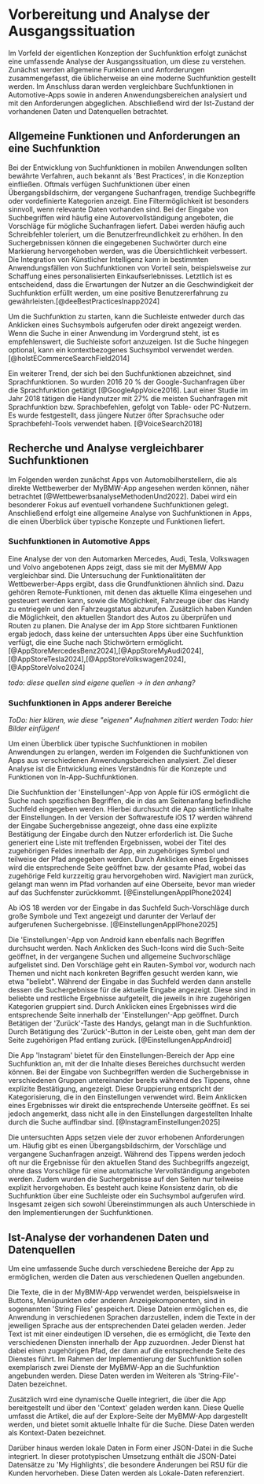 # Vorbereitung und Analyse der Ausgangssituation
 <!-- / Explorative Phase -->

Im Vorfeld der eigentlichen Konzeption der Suchfunktion erfolgt zunächst eine umfassende Analyse der Ausgangssituation, um diese zu verstehen. Zunächst werden allgemeine Funktionen und Anforderungen zusammengefasst, die üblicherweise an eine moderne Suchfunktion gestellt werden. Im Anschluss daran werden vergleichbare Suchfunktionen in Automotive-Apps sowie in anderen Anwendungsbereichen analysiert und mit den Anforderungen abgeglichen. Abschließend wird der Ist-Zustand der vorhandenen Daten und Datenquellen betrachtet.

## Allgemeine Funktionen und Anforderungen an eine Suchfunktion

Bei der Entwicklung von Suchfunktionen in mobilen Anwendungen sollten bewährte Verfahren, auch bekannt als 'Best Practices', in die Konzeption einfließen. Oftmals verfügen Suchfunktionen über einen Übergangsbildschirm, der vergangene Suchanfragen, trendige Suchbegriffe oder vordefinierte Kategorien anzeigt. Eine Filtermöglichkeit ist besonders sinnvoll, wenn relevante Daten vorhanden sind.
Bei der Eingabe von Suchbegriffen wird häufig eine Autovervollständigung angeboten, die Vorschläge für mögliche Suchanfragen liefert. Dabei werden häufig auch Schreibfehler toleriert, um die Benutzerfreundlichkeit zu erhöhen. In den Suchergebnissen können die eingegebenen Suchwörter durch eine Markierung hervorgehoben werden, was die Übersichtlichkeit verbessert.
Die Integration von Künstlicher Intelligenz kann in bestimmten Anwendungsfällen von Suchfunktionen von Vorteil sein, beispielsweise zur Schaffung eines personalisierten Einkaufserlebnisses. Letztlich ist es entscheidend, dass die Erwartungen der Nutzer an die Geschwindigkeit der Suchfunktion erfüllt werden, um eine positive Benutzererfahrung zu gewährleisten.[@deeBestPracticesInapp2024]

<!-- Quelle [@deeBestPracticesInapp2024]:Mobile Suche und Discovery - wie UX
- "Less is more", simples Design für kleinen Bildschirm
- man möchte relevante Inhalte (content) geben, der Nutzer nicht überfordert (overwhelm) oder dazu führt, dass Nutzer die Suche weiter verfeinern müssen
- Im 'Search Transition Screen' Recent searches, Trending, Categories, Instant results, Query suggestions bzw. Autocomplete
- Allgemein: Typo Tolerance
- AI teilweise sinnvoll, z.B. bei Suchfunktion für personalisierte Einkaufs-Experience
- best practices: Erwartungen von Nutzern an Schnelligkeit müssen erfüllt werden, Filter wenn sinnvoll, nach Relevanz sortiert, Suchtext in Ergebnissen mit Highlight/Markierung hervorheben -->

Um die Suchfunktion zu starten, kann die Suchleiste entweder durch das Anklicken eines Suchsymbols aufgerufen oder direkt angezeigt werden. Wenn die Suche in einer Anwendung im Vordergrund steht, ist es empfehlenswert, die Suchleiste sofort anzuzeigen. Ist die Suche hingegen optional, kann ein kontextbezogenes Suchsymbol verwendet werden. [@holstECommerceSearchField2014]

<!-- aus Quelle [holstECommerceSearchField2014]: 
- To a large extent users see the prominence of the search field as an indicator of how strongly the site “recommends” search as a way to find products, versus the alternative of navigating categories via the site menus. If search is relatively crucial, such as in an eCommerce app (studies show that shoppers who start by searching tend to convert better), a search bar is the right choice. If search is more optional, you can tone down its emphasis by substituting a clickable contextual search icon
- During our usability testing the subjects adopted search as their primary product finding strategy much more frequently on sites that had a very prominent search field, while the test sites with a muted search field design saw increased category navigation. -->

Ein weiterer Trend, der sich bei den Suchfunktionen abzeichnet, sind Sprachfunktionen. So wurden 2016 20 % der Google-Suchanfragen über die Sprachfunktion getätigt [@GoogleAppVoice2016]. Laut einer Studie im Jahr 2018 tätigen die Handynutzer mit 27% die meisten Suchanfragen mit Sprachfunktion bzw. Sprachbefehlen, gefolgt von Table- oder PC-Nutzern. Es wurde festgestellt, dass jüngere Nutzer öfter Sprachsuche oder Sprachbefehl-Tools verwendet haben. [@VoiceSearch2018]

## Recherche und Analyse vergleichbarer Suchfunktionen

<!-- Informationen zu, Anforderungsmanagement in [@nunkesserAppEntwicklungFuerMobile2023] (Seite 41) -->

Im Folgenden werden zunächst Apps von Automobilherstellern, die als direkte Wettbewerber der MyBMW-App angesehen werden können, näher betrachtet [@WettbewerbsanalyseMethodenUnd2022]. Dabei wird ein besonderer Fokus auf eventuell vorhandene Suchfunktionen gelegt.
Anschließend erfolgt eine allgemeine Analyse von Suchfunktionen in Apps, die einen Überblick über typische Konzepte und Funktionen liefert.

### Suchfunktionen in Automotive Apps

Eine Analyse der von den Automarken Mercedes, Audi, Tesla, Volkswagen und Volvo angebotenen Apps zeigt, dass sie mit der MyBMW App vergleichbar sind. Die Untersuchung der Funktionalitäten der Wettbewerber-Apps ergibt, dass die Grundfunktionen ähnlich sind. Dazu gehören Remote-Funktionen, mit denen das aktuelle Klima eingesehen und gesteuert werden kann, sowie die Möglichkeit, Fahrzeuge über das Handy zu entriegeln und den Fahrzeugstatus abzurufen. Zusätzlich haben Kunden die Möglichkeit, den aktuellen Standort des Autos zu überprüfen und Routen zu planen. Die Analyse der im App Store sichtbaren Funktionen ergab jedoch, dass keine der untersuchten Apps über eine Suchfunktion verfügt, die eine Suche nach Stichwörtern ermöglicht. [@AppStoreMercedesBenz2024],[@AppStoreMyAudi2024],[@AppStoreTesla2024],[@AppStoreVolkswagen2024],[@AppStoreVolvo2024]

*todo: diese quellen sind eigene quellen -> in den anhang?*

<!-- Info: das sind Wettbewerber

Quellen: [@AppStoreMercedesBenz2024],[@AppStoreMyAudi2024],[@AppStoreTesla2024],[@AppStoreVolkswagen2024],[@AppStoreVolvo2024]

- Betrachtete Automobilhersteller-Apps: myAudi, Volvo Cars, MercedesMe, Volkswagen, Tesla
- alle haben ähnliche Funktionen wie My BMW App:
    - Remote Funktionen: Klima einsehen und steuern, Fahrzeug entriegeln etc.
    - Fahrzeugstatus abrufen: Reifendruck, Reichweite etc.
    - Routen planen, Standort einsehen
    - aber: keine der Apps hat Funktion, mit der die App nach Stichwörtern durchsucht werden kann -->

### Suchfunktionen in Apps anderer Bereiche

*ToDo: hier klären, wie diese "eigenen" Aufnahmen zitiert werden*
*Todo: hier Bilder einfügen!*

Um einen Überblick über typische Suchfunktionen in mobilen Anwendungen zu erlangen, werden im Folgenden die Suchfunktionen von Apps aus verschiedenen Anwendungsbereichen analysiert. Ziel dieser Analyse ist die Entwicklung eines Verständnis für die Konzepte und Funktionen von In-App-Suchfunktionen.

Die Suchfunktion der 'Einstellungen'-App von Apple für iOS ermöglicht die Suche nach spezifischen Begriffen, die in das am Seitenanfang befindliche Suchfeld eingegeben werden. Hierbei durchsucht die App sämtliche Inhalte der Einstellungen. In der Version der Softwarestufe iOS 17 werden während der Eingabe Suchergebnisse angezeigt, ohne dass eine explizite Bestätigung der Eingabe durch den Nutzer erforderlich ist. Die Suche generiert eine Liste mit treffenden Ergebnissen, wobei der Titel des zugehörigen Feldes innerhalb der App, ein zugehöriges Symbol und teilweise der Pfad angegeben werden. Durch Anklicken eines Ergebnisses wird die entsprechende Seite geöffnet bzw. der gesamte Pfad, wobei das zugehörige Feld kurzzeitig grau hervorgehoben wird. Navigiert man zurück, gelangt man wenn im Pfad vorhanden auf eine Oberseite, bevor man wieder auf das Suchfenster zurückkommt. [@EinstellungenAppIPhone2024]

Ab iOS 18 werden vor der Eingabe in das Suchfeld Such-Vorschläge durch große Symbole und Text angezeigt und darunter der Verlauf der aufgerufenen Suchergebnisse. [@EinstellungenAppIPhone2025]

Die 'Einstellungen'-App von Android kann ebenfalls nach Begriffen durchsucht werden. Nach Anklicken des Such-Icons wird die Such-Seite geöffnet, in der vergangene Suchen und allgemeine Suchvorschläge aufgelistet sind. Den Vorschläge geht ein Rauten-Symbol vor, wodurch nach Themen und nicht nach konkreten Begriffen gesucht werden kann, wie etwa "beliebt". Während der Eingabe in das Suchfeld werden dann anstelle dessen die Suchergebnisse für die aktuelle Eingabe angezeigt. Diese sind in beliebte und restliche Ergebnisse aufgeteilt, die jeweils in ihre zugehörigen Kategorien gruppiert sind. Durch Anklicken eines Ergebnisses wird die entsprechende Seite innerhalb der 'Einstellungen'-App geöffnet. Durch Betätigen der 'Zurück'-Taste des Handys, gelangt man in die Suchfunktion. Durch Betätigung des 'Zurück'-Button in der Leiste oben, geht man dem der Seite zugehörigen Pfad entlang zurück. [@EinstellungenAppAndroid]

<!-- App 'Einstellungen' von Apple für iPhone [@EinstellungenApp2024]
- Suche nach Stichwörtern möglich, alle Ergebnisse aufgelistet, bei Auswahl davon "springt" man in den richtigen Ort (+Pfad) in der App  -->
Die App 'Instagram' bietet für den Einstellungen-Bereich der App eine Suchfunktion an, mit der die Inhalte dieses Bereiches durchsucht werden können. Bei der Eingabe von Suchbegriffen werden die Suchergebnisse in verschiedenen Gruppen untereinander bereits während des Tippens, ohne explizite Bestätigung, angezeigt. Diese Gruppierung entspricht der Kategorisierung, die in den Einstellungen verwendet wird. Beim Anklicken eines Ergebnisses wir direkt die entsprechende Unterseite geöffnet. Es sei jedoch angemerkt, dass nicht alle in den Einstellungen dargestellten Inhalte durch die Suche auffindbar sind. [@InstagramEinstellungen2025]

<!-- App 'Instagram', Einstellungen [@InstagramEinstellungen]
- Instagram-Einstellungen: Liste von Einstellungsmöglichkeiten, Suchbegriffe von dieser Liste eingeben und die werden angezeigt, nichts "dahinter" -->

<!-- Chrome, Einstellungen [@ChromeEinstellungen2024]
- Bei Eingabe von Keyword: Ergebnisse in Kategorien unterteilt + Anzeige, wie viele Ergebnisse pro Suchergebis sind. Nicht mobil!!-->

Die untersuchten Apps setzen viele der zuvor erhobenen Anforderungen um. Häufig gibt es einen Übergangsbildschirm, der Vorschläge und vergangene Suchanfragen anzeigt. Während des Tippens werden jedoch oft nur die Ergebnisse für den aktuellen Stand des Suchbegriffs angezeigt, ohne dass Vorschläge für eine automatische Vervollständigung angeboten werden. Zudem wurden die Suchergebnisse auf den Seiten nur teilweise explizit hervorgehoben. Es besteht auch keine Konsistenz darin, ob die Suchfunktion über eine Suchleiste oder ein Suchsymbol aufgerufen wird. Insgesamt zeigen sich sowohl Übereinstimmungen als auch Unterschiede in den Implementierungen der Suchfunktionen.

## Ist-Analyse der vorhandenen Daten und Datenquellen

Um eine umfassende Suche durch verschiedene Bereiche der App zu ermöglichen, werden die Daten aus verschiedenen Quellen angebunden.

Die Texte, die in der MyBMW-App verwendet werden, beispielsweise in Buttons, Menüpunkten oder anderen Anzeigekomponenten, sind in sogenannten 'String Files' gespeichert. Diese Dateien ermöglichen es, die Anwendung in verschiedenen Sprachen darzustellen, indem die Texte in der jeweiligen Sprache aus der entsprechenden Datei geladen werden.
Jeder Text ist mit einer eindeutigen ID versehen, die es ermöglicht, die Texte den verschiedenen Diensten innerhalb der App zuzuordnen. Jeder Dienst hat dabei einen zugehörigen Pfad, der dann auf die entsprechende Seite des Dienstes führt.
Im Rahmen der Implementierung der Suchfunktion sollen exemplarisch zwei Dienste der MyBMW-App an die Suchfunktion angebunden werden. Diese Daten werden im Weiteren als 'String-File'-Daten bezeichnet.

Zusätzlich wird eine dynamische Quelle integriert, die über die App bereitgestellt und über den 'Context' geladen werden kann. Diese Quelle umfasst die Artikel, die auf der Explore-Seite der MyBMW-App dargestellt werden, und bietet somit aktuelle Inhalte für die Suche. Diese Daten werden als Kontext-Daten bezeichnet.

Darüber hinaus werden lokale Daten in Form einer JSON-Datei in die Suche integriert. In dieser prototypischen Umsetzung enthält die JSON-Datei Datensätze zu 'My Highlights', die besondere Änderungen bei RSU für die Kunden hervorheben. Diese Daten werden als Lokale-Daten referenziert.

<!-- Explore Tab:
aktueller: Könnte ich hernehmen und erweitern, wo die Daten herkommen (Theresa gefragt)
- neuer: gibt es noch nicht. ich könnte ihn mir "nachbasteln" und eigene Daten (z.B. in JSON) selber erzeugen
- Ich nehme die aktuellen Daten her

Nach Gespräch mit Jonas:
- erst mal in der aktuellen Explore Seite einbauen
- wenn das nicht geht -> selber bauen

- fehlt: Informationen über Daten innerhalb von Explore Seite

My Highlights:
- aktuell nur ein einziges File immer lokal vorhanden, Link zu Format: https://atc.bmwgroup.net/confluence/display/INFOTAIN/My+Highlights+Service+-+Back-End+Data+Model -> JSON 

Release Notes:
- gerade im Umbau -> erst mal lassen, sollen aber das gleiche Format wie My Highlights bekommen
 -->
